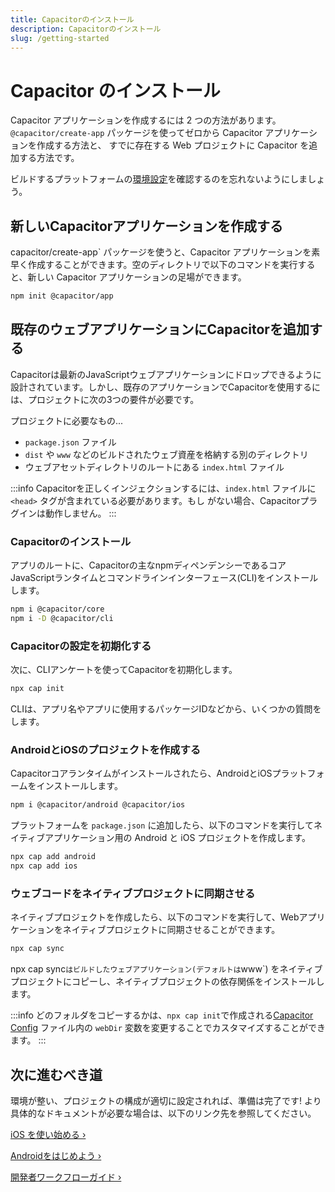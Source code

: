 ```yaml
---
title: Capacitorのインストール
description: Capacitorのインストール
slug: /getting-started
---
```


# Capacitor のインストール

Capacitor アプリケーションを作成するには 2 つの方法があります。 `@capacitor/create-app` パッケージを使ってゼロから Capacitor アプリケーションを作成する方法と、 すでに存在する Web プロジェクトに Capacitor を追加する方法です。

ビルドするプラットフォームの[環境設定](/docs/getting-started/environment-setup)を確認するのを忘れないようにしましょう。

## 新しいCapacitorアプリケーションを作成する

capacitor/create-app` パッケージを使うと、Capacitor アプリケーションを素早く作成することができます。空のディレクトリで以下のコマンドを実行すると、新しい Capacitor アプリケーションの足場ができます。

```bash
npm init @capacitor/app
```

## 既存のウェブアプリケーションにCapacitorを追加する

Capacitorは最新のJavaScriptウェブアプリケーションにドロップできるように設計されています。しかし、既存のアプリケーションでCapacitorを使用するには、プロジェクトに次の3つの要件が必要です。

プロジェクトに必要なもの...

- `package.json` ファイル
- `dist` や `www` などのビルドされたウェブ資産を格納する別のディレクトリ
- ウェブアセットディレクトリのルートにある `index.html` ファイル

:::info
Capacitorを正しくインジェクションするには、`index.html` ファイルに `<head>` タグが含まれている必要があります。もし
がない場合、Capacitorプラグインは動作しません。
:::

### Capacitorのインストール

アプリのルートに、Capacitorの主なnpmディペンデンシーであるコアJavaScriptランタイムとコマンドラインインターフェース(CLI)をインストールします。

```bash
npm i @capacitor/core
npm i -D @capacitor/cli
```

### Capacitorの設定を初期化する

次に、CLIアンケートを使ってCapacitorを初期化します。

```bash
npx cap init
```

CLIは、アプリ名やアプリに使用するパッケージIDなどから、いくつかの質問をします。

### AndroidとiOSのプロジェクトを作成する

Capacitorコアランタイムがインストールされたら、AndroidとiOSプラットフォームをインストールします。

```bash
npm i @capacitor/android @capacitor/ios
```

プラットフォームを `package.json` に追加したら、以下のコマンドを実行してネイティブアプリケーション用の Android と iOS プロジェクトを作成します。

```bash
npx cap add android
npx cap add ios
```

### ウェブコードをネイティブプロジェクトに同期させる

ネイティブプロジェクトを作成したら、以下のコマンドを実行して、Webアプリケーションをネイティブプロジェクトに同期させることができます。

```bash
npx cap sync
```

npx cap sync` はビルドしたウェブアプリケーション(デフォルトは `www`) をネイティブプロジェクトにコピーし、ネイティブプロジェクトの依存関係をインストールします。

:::info
どのフォルダをコピーするかは、`npx cap init`で作成される[Capacitor Config](/docs/config) ファイル内の `webDir` 変数を変更することでカスタマイズすることができます。
:::

## 次に進むべき道

環境が整い、プロジェクトの構成が適切に設定されれば、準備は完了です! より具体的なドキュメントが必要な場合は、以下のリンク先を参照してください。

[iOS を使い始める &#8250;](/docs/ios)

[Androidをはじめよう &#8250;](/docs/android)

[開発者ワークフローガイド &#8250;](/docs/basics/workflow)

